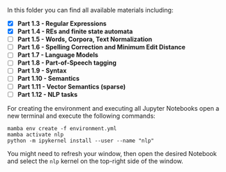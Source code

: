 In this folder you can find all available materials including:
- [x]  **Part 1.3 - Regular Expressions**
- [x] **Part 1.4 - REs and finite state automata**
- [ ] **Part 1.5 - Words, Corpora, Text Normalization**
- [ ] **Part 1.6 - Spelling Correction and Minimum Edit Distance**
- [ ] **Part 1.7 - Language Models**
- [ ] **Part 1.8 - Part-of-Speech tagging**
- [ ] **Part 1.9 - Syntax**
- [ ] **Part 1.10 - Semantics**
- [ ] **Part 1.11 - Vector Semantics (sparse)**
- [ ] **Part 1.12 - NLP tasks**

For creating the environment and executing all Jupyter Notebooks open a new terminal and execute the following commands:
 
```
mamba env create -f environment.yml
mamba activate nlp
python -m ipykernel install --user --name "nlp"
```


You might need to refresh your window, then open the desired Notebook and select the `nlp` kernel on the top-right side of the window.
